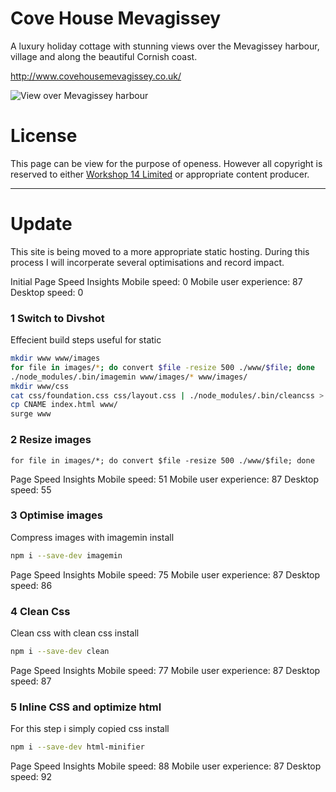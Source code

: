 Cove House Mevagissey
=====================
A luxury holiday cottage with stunning views over the Mevagissey harbour, village and along the beautiful Cornish coast.

http://www.covehousemevagissey.co.uk/

![View over Mevagissey harbour](http://covehousemevagissey.co.uk/images/DSC_1607.JPG)

License
=======
This page can be view for the purpose of openess. However all copyright is reserved to either [Workshop 14 Limited](http://workshop14.io) or appropriate content producer.

---

Update
======
This site is being moved to a more appropriate static hosting. During this process I will incorperate several optimisations and record impact.

Initial Page Speed Insights
Mobile speed: 0
Mobile user experience: 87
Desktop speed: 0  


### 1 Switch to Divshot
Effecient build steps useful for static
```sh
mkdir www www/images
for file in images/*; do convert $file -resize 500 ./www/$file; done
./node_modules/.bin/imagemin www/images/* www/images/
mkdir www/css
cat css/foundation.css css/layout.css | ./node_modules/.bin/cleancss > www/css/main.min.css
cp CNAME index.html www/
surge www
```

### 2 Resize images
`for file in images/*; do convert $file -resize 500 ./www/$file; done`

Page Speed Insights
Mobile speed: 51
Mobile user experience: 87
Desktop speed: 55  

### 3 Optimise images
Compress images with imagemin
install
```sh
npm i --save-dev imagemin
```

Page Speed Insights
Mobile speed: 75
Mobile user experience: 87
Desktop speed: 86

### 4 Clean Css
Clean css with clean css
install
```sh
npm i --save-dev clean
```

Page Speed Insights
Mobile speed: 77
Mobile user experience: 87
Desktop speed: 87

### 5 Inline CSS and optimize html
For this step i simply copied css
install
```sh
npm i --save-dev html-minifier
```

Page Speed Insights
Mobile speed: 88
Mobile user experience: 87
Desktop speed: 92
